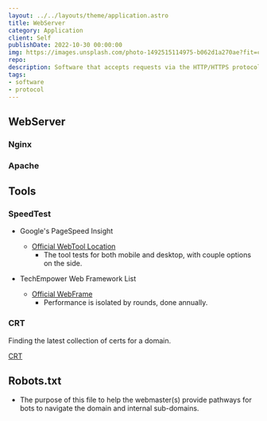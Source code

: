 ```yaml
---
layout: ../../layouts/theme/application.astro
title: WebServer
category: Application
client: Self
publishDate: 2022-10-30 00:00:00
img: https://images.unsplash.com/photo-1492515114975-b062d1a270ae?fit=crop&w=1400&h=700&q=75
repo:
description: Software that accepts requests via the HTTP/HTTPS protocol.
tags:
- software
- protocol
---
```

## WebServer

### Nginx

### Apache

## Tools

### SpeedTest

- Google's PageSpeed Insight
  - [Official WebTool Location](https://pagespeed.web.dev/)
    - The tool tests for both mobile and desktop, with couple options on the side.

- TechEmpower Web Framework List
  - [Official WebFrame](https://www.techempower.com/benchmarks/#section=data-r21)
    - Performance is isolated by rounds, done annually.

### CRT

Finding the latest collection of certs for a domain.

[CRT](https://crt.sh/?q=kbve.com&showSQL=Y)

## Robots.txt

- The purpose of this file to help the webmaster(s) provide pathways for bots to navigate the domain and internal sub-domains.

